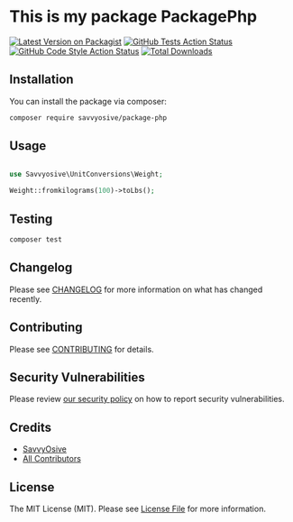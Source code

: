 # This is my package PackagePhp

[![Latest Version on Packagist](https://img.shields.io/packagist/v/savvyosive/package-php.svg?style=flat-square)](https://packagist.org/packages/savvyosive/package-php)
[![GitHub Tests Action Status](https://img.shields.io/github/workflow/status/savvyosive/package-php/run-tests?label=tests)](https://github.com/savvyosive/package-php/actions?query=workflow%3ATests+branch%3Amaster)
[![GitHub Code Style Action Status](https://img.shields.io/github/workflow/status/savvyosive/package-php/Check%20&%20fix%20styling?label=code%20style)](https://github.com/savvyosive/package-php/actions?query=workflow%3A"Check+%26+fix+styling"+branch%3Amaster)
[![Total Downloads](https://img.shields.io/packagist/dt/savvyosive/package-php.svg?style=flat-square)](https://packagist.org/packages/savvyosive/package-php)


## Installation

You can install the package via composer:

```bash
composer require savvyosive/package-php
```

## Usage

```php

use Savvyosive\UnitConversions\Weight;

Weight::fromkilograms(100)->toLbs();
```

## Testing

```bash
composer test
```

## Changelog

Please see [CHANGELOG](CHANGELOG.md) for more information on what has changed recently.

## Contributing

Please see [CONTRIBUTING](.github/CONTRIBUTING.md) for details.

## Security Vulnerabilities

Please review [our security policy](../../security/policy) on how to report security vulnerabilities.

## Credits

- [SavvyOsive](https://github.com/SavvyOsive)
- [All Contributors](../../contributors)

## License

The MIT License (MIT). Please see [License File](LICENSE.md) for more information.
